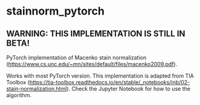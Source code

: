 # stainnorm_pytorch

## WARNING: THIS IMPLEMENTATION IS STILL IN BETA!

PyTorch implementation of Macenko stain normalization (https://www.cs.unc.edu/~mn/sites/default/files/macenko2009.pdf).

Works with most PyTorch version. This implementation is adapted from TIA Toolbox (https://tia-toolbox.readthedocs.io/en/stable/_notebooks/jnb/02-stain-normalization.html). Check the Jupyter Notebook for how to use the algorithm.

